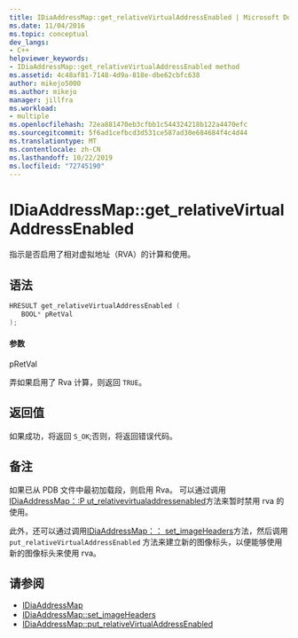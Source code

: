 ```yaml
---
title: IDiaAddressMap::get_relativeVirtualAddressEnabled | Microsoft Docs
ms.date: 11/04/2016
ms.topic: conceptual
dev_langs:
- C++
helpviewer_keywords:
- IDiaAddressMap::get_relativeVirtualAddressEnabled method
ms.assetid: 4c48af81-7148-4d9a-818e-dbe62cbfc638
author: mikejo5000
ms.author: mikejo
manager: jillfra
ms.workload:
- multiple
ms.openlocfilehash: 72ea881470eb3cfbb1c544324218b122a4470efc
ms.sourcegitcommit: 5f6ad1cefbcd3d531ce587ad30e684684f4c4d44
ms.translationtype: MT
ms.contentlocale: zh-CN
ms.lasthandoff: 10/22/2019
ms.locfileid: "72745190"
---
```

# <a name="idiaaddressmapget_relativevirtualaddressenabled"></a>IDiaAddressMap::get_relativeVirtualAddressEnabled
指示是否启用了相对虚拟地址（RVA）的计算和使用。

## <a name="syntax"></a>语法

```C++
HRESULT get_relativeVirtualAddressEnabled ( 
   BOOL* pRetVal
);
```

#### <a name="parameters"></a>参数
 pRetVal

弄如果启用了 Rva 计算，则返回 `TRUE`。

## <a name="return-value"></a>返回值
 如果成功，将返回 `S_OK`;否则，将返回错误代码。

## <a name="remarks"></a>备注
 如果已从 PDB 文件中最初加载段，则启用 Rva。 可以通过调用[IDiaAddressMap：:P ut_relativevirtualaddressenabled](../../debugger/debug-interface-access/idiaaddressmap-put-relativevirtualaddressenabled.md)方法来暂时禁用 rva 的使用。

 此外，还可以通过调用[IDiaAddressMap：： set_imageHeaders](../../debugger/debug-interface-access/idiaaddressmap-set-imageheaders.md)方法，然后调用 `put_relativeVirtualAddressEnabled` 方法来建立新的图像标头，以便能够使用新的图像标头来使用 rva。

## <a name="see-also"></a>请参阅
- [IDiaAddressMap](../../debugger/debug-interface-access/idiaaddressmap.md)
- [IDiaAddressMap::set_imageHeaders](../../debugger/debug-interface-access/idiaaddressmap-set-imageheaders.md)
- [IDiaAddressMap::put_relativeVirtualAddressEnabled](../../debugger/debug-interface-access/idiaaddressmap-put-relativevirtualaddressenabled.md)